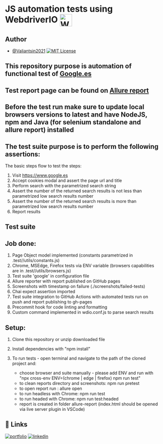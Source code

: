 # JS automation tests using WebdriverIO <a href="https://webdriver.io/" target="blank"><img align="center" src="https://cdn.icon-icons.com/icons2/3915/PNG/512/webdriverio_logo_icon_249213.png" alt="WebdriverIO" height="40" width="40" /></a>

## Author

- [@Valiantsin2021](https://www.github.com/Valiantsin2021) [![MIT License](https://img.shields.io/badge/License-MIT-green.svg)](https://choosealicense.com/licenses/mit/)

## This repository purpose is automation of functional test of [Google.es](https://www.google.es/)

## Test report page can be found on [Allure report](https://valiantsin2021.github.io/General_Software/)

## Before the test run make sure to update local browsers versions to latest and have NodeJS, npm and Java (for selenium standalone and allure report) installed

## The test suite purpose is to perform the following assertions:

The basic steps flow to test the steps:

1. Visit https://www.google.es
2. Accept cookies modal and assert the page url and title
3. Perform search with the parametrized search string
4. Assert the number of the returned search results is not less than parametrized low search results number
5. Assert the number of the returned search results is more than parametrized low search results number
6. Report results

## Test suite

## Job done:

1.  Page Object model implemented (constants parametrized in .test//utils/constants.js)
2.  Chrome, MSEdge, Firefox tests via ENV variable (browsers capabilities are in .test//utils/browsers.js)
3.  Test suite 'google' in configuration file
4.  Allure reporter with report published on GitHub pages
5.  Screenshots with timestamp on failure (./screenshots/failed-tests)
6.  Chai expect assertion imported
7.  Test suite integration to GitHub Actions with automated tests run on push and report publishing to gh-pages
8.  Precommit hook for code linting and formatting
9.  Custom command implemented in wdio.conf.js to parse search results

## Setup:

1. Clone this repository or unzip downloaded file
2. Install dependencies with "npm install"
3. To run tests - open terminal and navigate to the path of the cloned project and:

   - choose browser and suite manually - please add ENV and run with "npx cross-env ENV=(chrome | edge | firefox) npm run test"
   - to clean reports directory and screenshots: npm run pretest
   - to open report run : allure open
   - to run headless with Chrome: npm run test
   - to run headed with Chrome: npm run test:headed
   - report is created in folder allure-report (index.html should be opened via live server plugin in VSCode)

## 🔗 Links

[![portfolio](https://img.shields.io/badge/my_portfolio-000?style=for-the-badge&logo=ko-fi&logoColor=white)](https://valiantsin2021.github.io/Portfolio/)
[![linkedin](https://img.shields.io/badge/linkedin-0A66C2?style=for-the-badge&logo=linkedin&logoColor=white)](https://www.linkedin.com/in/valiantsin-lutchanka/)
